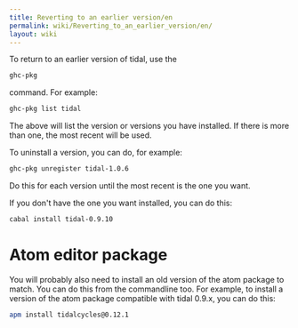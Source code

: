 ```yaml
---
title: Reverting to an earlier version/en
permalink: wiki/Reverting_to_an_earlier_version/en/
layout: wiki
---
```


<languages/> To return to an earlier version of tidal, use the

``` bash
ghc-pkg
```

command. For example:

``` bash
ghc-pkg list tidal
```

The above will list the version or versions you have installed. If there
is more than one, the most recent will be used.

To uninstall a version, you can do, for example:

``` bash
ghc-pkg unregister tidal-1.0.6
```

Do this for each version until the most recent is the one you want.

If you don't have the one you want installed, you can do this:

``` bash
cabal install tidal-0.9.10
```

# Atom editor package

You will probably also need to install an old version of the atom
package to match. You can do this from the commandline too. For example,
to install a version of the atom package compatible with tidal 0.9.x,
you can do this:

``` bash
apm install tidalcycles@0.12.1
```
